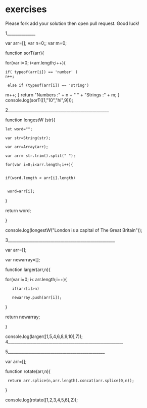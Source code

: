 # exercises

Please fork add your solution then open pull request.
Good luck!



1______________

var arr=[];
var n=0;;
 var m=0;

 function sorT(arr){
   
for(var i=0; i<arr.length;i++){
    
    if( typeof(arr[i]) == 'number' )
    n++;
    
     else if (typeof(arr[i]) == 'string')
   m++;
}
 return "Numbers :" + n + " " + "Strings :" + m;
}
console.log(sorT([1,"10","hi",9]));


2__________________________________________________

 function longestW (str){
 
    let word="";
    
    var str=String(str);
    
    var arr=Array(arr);
    
    var arr= str.trim().split(" ");
    
    for(var i=0;i<arr.length;i++){
    
       
    if(word.length < arr[i].length)
   
    
     word=arr[i];
     
   } 
   
  return word;
  
}

console.log(longestW("London is a capital of The Great Britain"));

3_____________________________________________________

 var arr=[];
 
 var newarray=[];
 
function larger(arr,n){

   for(var i=0; i< arr.length;i++){
   
       if(arr[i]>n)
       
       newarray.push(arr[i]);
       
   } 
   
   return newarray;
   
 }
 
 console.log(larger([1,5,4,6,8,9,10],7));
4_________________________________________________________














5________________________________________________

 var arr=[];
 
 function rotate(arr,n){
 
     return arr.splice(n,arr.length).concat(arr.splice(0,n));
 }
 
 console.log(rotate([1,2,3,4,5,6],2));

